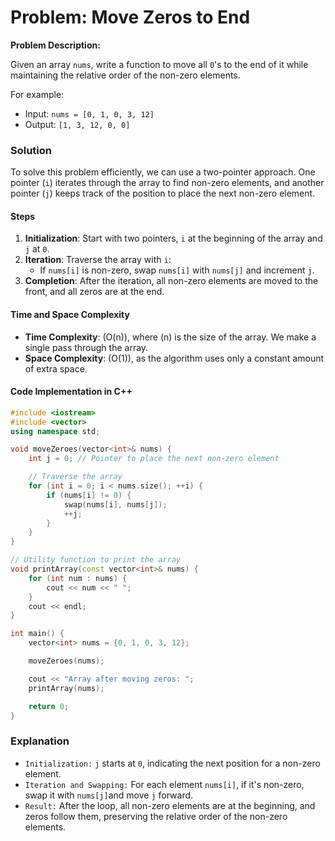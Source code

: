 # Problem: Move Zeros to End

**Problem Description:**

Given an array `nums`, write a function to move all `0`'s to the end of it while maintaining the relative order of the non-zero elements.

For example:

- Input: `nums = [0, 1, 0, 3, 12]`
- Output: `[1, 3, 12, 0, 0]`

### Solution

To solve this problem efficiently, we can use a two-pointer approach. One pointer (`i`) iterates through the array to find non-zero elements, and another pointer (`j`) keeps track of the position to place the next non-zero element.

#### Steps

1. **Initialization**: Start with two pointers, `i` at the beginning of the array and `j` at `0`.
2. **Iteration**: Traverse the array with `i`:
   - If `nums[i]` is non-zero, swap `nums[i]` with `nums[j]` and increment `j`.
3. **Completion**: After the iteration, all non-zero elements are moved to the front, and all zeros are at the end.

#### Time and Space Complexity

- **Time Complexity**: \(O(n)\), where \(n\) is the size of the array. We make a single pass through the array.
- **Space Complexity**: \(O(1)\), as the algorithm uses only a constant amount of extra space.

#### Code Implementation in C++

```cpp
#include <iostream>
#include <vector>
using namespace std;

void moveZeroes(vector<int>& nums) {
    int j = 0; // Pointer to place the next non-zero element

    // Traverse the array
    for (int i = 0; i < nums.size(); ++i) {
        if (nums[i] != 0) {
            swap(nums[i], nums[j]);
            ++j;
        }
    }
}

// Utility function to print the array
void printArray(const vector<int>& nums) {
    for (int num : nums) {
        cout << num << " ";
    }
    cout << endl;
}

int main() {
    vector<int> nums = {0, 1, 0, 3, 12};

    moveZeroes(nums);

    cout << "Array after moving zeros: ";
    printArray(nums);

    return 0;
}
```

### Explanation

- `Initialization:` `j` starts at `0`, indicating the next position for a non-zero element.
- `Iteration and Swapping:` For each element `nums[i]`, if it's non-zero, swap it with `nums[j]`and move `j` forward.
- `Result:` After the loop, all non-zero elements are at the beginning, and zeros follow them, preserving the relative order of the non-zero elements.
